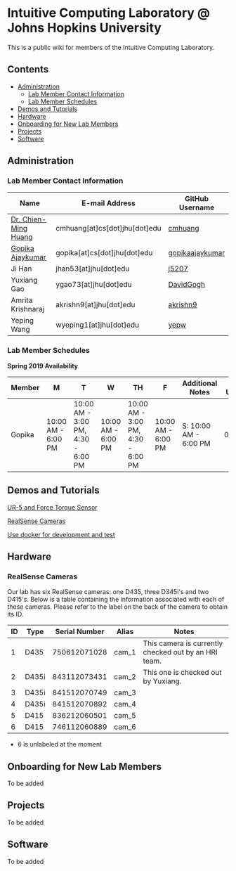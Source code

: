 # Intuitive Computing Laboratory @ Johns Hopkins University

This is a public wiki for members of the Intuitive Computing Laboratory.
## Contents
  - [Administration](#administration)
    - [Lab Member Contact Information](#lab-member-contact-information)
    - [Lab Member Schedules](#lab-member-schedules)
  - [Demos and Tutorials](#demos-and-tutorials)
  - [Hardware](#hardware)
  - [Onboarding for New Lab Members](#onboarding-for-new-lab-members)
  - [Projects](#projects)
  - [Software](#software)

## Administration
### Lab Member Contact Information 

|    Name     | E-mail Address | GitHub Username |
| ------------- | ------------- | ------------- |
| [Dr. Chien-Ming Huang](https://www.cs.jhu.edu/~cmhuang/)  | cmhuang[at]cs[dot]jhu[dot]edu  | [cmhuang](https://github.com/cmhuang)  |
| [Gopika Ajaykumar](http://www.cs.jhu.edu/~gopika/)  | gopika[at]cs[dot]jhu[dot]edu  | [gopikaajaykumar](https://github.com/gopikaajaykumar)  |
| Ji Han  | jhan53[at]jhu[dot]edu  | [j5207](https://github.com/j5207)  |
| Yuxiang Gao  | ygao73[at]jhu[dot]edu | [DavidGogh](https://github.com/DavidGogh)  |
| Amrita Krishnaraj | akrishn9[at]jhu[dot]edu | [akrishn9](https://github.com/akrishn9) |
| Yeping Wang | wyeping1[at]jhu[dot]edu | [yepw](https://github.com/yepw?tab=repositories) |

### Lab Member Schedules

**Spring 2019 Availability**

|    Member     | M | T | W | TH | F | Additional Notes | Last Updated |
| ------------- | ------------- | ------------- | ------------- | ------------- | ------------- | ------------- | ------------- |
| Gopika | 10:00 AM - 6:00 PM | 10:00 AM - 3:00 PM, 4:30 - 6:00 PM | 10:00 AM - 6:00 PM | 10:00 AM - 3:00 PM, 4:30 - 6:00 PM | 10:00 AM - 6:00 PM | S: 10:00 AM - 6:00 PM | 02/22/19 |

## Demos and Tutorials

[UR-5 and Force Torque Sensor](ur5.md)

[RealSense Cameras](realsense.md)

[Use docker for development and test](docker.md)


## Hardware
### RealSense Cameras
Our lab has six RealSense cameras: one D435, three D345i's and two D415's. Below is a table containing the information associated with each of these cameras. Please refer to the label on the back of the camera to obtain its ID.

| ID | Type | Serial Number | Alias | Notes |
| -- | ----- | ------------- | ----- | ------------------------------------------------- |
| 1 | D435 | 750612071028 | cam_1 | This camera is currently checked out by an HRI team.
| 2 | D435i | 843112073431 | cam_2 | This one is checked out by Yuxiang.
| 3 | D435i | 841512070749 | cam_3 |
| 4 | D435i | 841512070892 | cam_4 |
| 5 | D415 | 836212060501 | cam_5 |
| 6 | D415 | 746112060889 | cam_6 |
* 6 is unlabeled at the moment

## Onboarding for New Lab Members
To be added

## Projects
To be added

## Software
To be added
